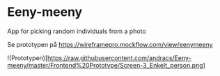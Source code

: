 # Eeny-meeny
App for picking random individuals from a photo

Se prototypen på https://wireframepro.mockflow.com/view/eenymeeny 

!(Prototypen)[https://raw.githubusercontent.com/andracs/Eeny-meeny/master/Frontend%20Prototype/Screen-3_Enkelt_person.png]
